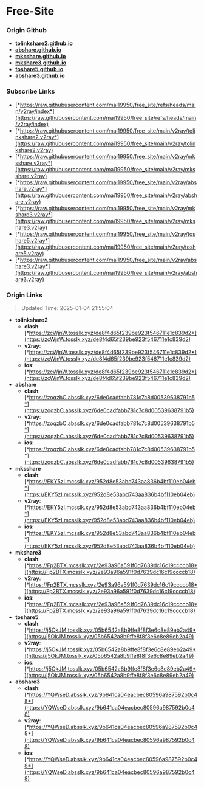 # Free-Site

### Origin Github

- [**tolinkshare2.github.io**](https://github.com/tolinkshare2/tolinkshare2.github.io)
- [**abshare.github.io**](https://github.com/abshare/abshare.github.io)
- [**mksshare.github.io**](https://github.com/mksshare/mksshare.github.io)
- [**mkshare3.github.io**](https://github.com/mkshare3/mkshare3.github.io)
- [**toshare5.github.io**](https://github.com/toshare5/toshare5.github.io)
- [**abshare3.github.io**](https://github.com/abshare3/abshare3.github.io)

### Subscribe Links

- [*https://raw.githubusercontent.com/mai19950/free_site/refs/heads/main/v2ray/index*](https://raw.githubusercontent.com/mai19950/free_site/refs/heads/main/v2ray/index)
- [*https://raw.githubusercontent.com/mai19950/free_site/main/v2ray/tolinkshare2.v2ray*](https://raw.githubusercontent.com/mai19950/free_site/main/v2ray/tolinkshare2.v2ray)
- [*https://raw.githubusercontent.com/mai19950/free_site/main/v2ray/mksshare.v2ray*](https://raw.githubusercontent.com/mai19950/free_site/main/v2ray/mksshare.v2ray)
- [*https://raw.githubusercontent.com/mai19950/free_site/main/v2ray/abshare.v2ray*](https://raw.githubusercontent.com/mai19950/free_site/main/v2ray/abshare.v2ray)
- [*https://raw.githubusercontent.com/mai19950/free_site/main/v2ray/mkshare3.v2ray*](https://raw.githubusercontent.com/mai19950/free_site/main/v2ray/mkshare3.v2ray)
- [*https://raw.githubusercontent.com/mai19950/free_site/main/v2ray/toshare5.v2ray*](https://raw.githubusercontent.com/mai19950/free_site/main/v2ray/toshare5.v2ray)
- [*https://raw.githubusercontent.com/mai19950/free_site/main/v2ray/abshare3.v2ray*](https://raw.githubusercontent.com/mai19950/free_site/main/v2ray/abshare3.v2ray)

### Origin Links

> Updated Time: 2025-01-04 21:55:04

- **tolinkshare2**
  - **clash**: [*https://zcWjnW.tosslk.xyz/de8f4d65f239be923f546711e1c839d2*](https://zcWjnW.tosslk.xyz/de8f4d65f239be923f546711e1c839d2)
  - **v2ray**: [*https://zcWjnW.tosslk.xyz/de8f4d65f239be923f546711e1c839d2*](https://zcWjnW.tosslk.xyz/de8f4d65f239be923f546711e1c839d2)
  - **ios**: [*https://zcWjnW.tosslk.xyz/de8f4d65f239be923f546711e1c839d2*](https://zcWjnW.tosslk.xyz/de8f4d65f239be923f546711e1c839d2)
- **abshare**
  - **clash**: [*https://zoqzbC.absslk.xyz/6de0cadfabb781c7c8d00539638791b5*](https://zoqzbC.absslk.xyz/6de0cadfabb781c7c8d00539638791b5)
  - **v2ray**: [*https://zoqzbC.absslk.xyz/6de0cadfabb781c7c8d00539638791b5*](https://zoqzbC.absslk.xyz/6de0cadfabb781c7c8d00539638791b5)
  - **ios**: [*https://zoqzbC.absslk.xyz/6de0cadfabb781c7c8d00539638791b5*](https://zoqzbC.absslk.xyz/6de0cadfabb781c7c8d00539638791b5)
- **mksshare**
  - **clash**: [*https://EKY5zI.mcsslk.xyz/952d8e53abd743aa836b4bf110eb04eb*](https://EKY5zI.mcsslk.xyz/952d8e53abd743aa836b4bf110eb04eb)
  - **v2ray**: [*https://EKY5zI.mcsslk.xyz/952d8e53abd743aa836b4bf110eb04eb*](https://EKY5zI.mcsslk.xyz/952d8e53abd743aa836b4bf110eb04eb)
  - **ios**: [*https://EKY5zI.mcsslk.xyz/952d8e53abd743aa836b4bf110eb04eb*](https://EKY5zI.mcsslk.xyz/952d8e53abd743aa836b4bf110eb04eb)
- **mkshare3**
  - **clash**: [*https://Fp2BTX.mcsslk.xyz/2e93a96a591f0d7639dc16c19ccccb18*](https://Fp2BTX.mcsslk.xyz/2e93a96a591f0d7639dc16c19ccccb18)
  - **v2ray**: [*https://Fp2BTX.mcsslk.xyz/2e93a96a591f0d7639dc16c19ccccb18*](https://Fp2BTX.mcsslk.xyz/2e93a96a591f0d7639dc16c19ccccb18)
  - **ios**: [*https://Fp2BTX.mcsslk.xyz/2e93a96a591f0d7639dc16c19ccccb18*](https://Fp2BTX.mcsslk.xyz/2e93a96a591f0d7639dc16c19ccccb18)
- **toshare5**
  - **clash**: [*https://j5OkJM.tosslk.xyz/05b6542a8b9ffe8f8f3e6c8e89eb2a49*](https://j5OkJM.tosslk.xyz/05b6542a8b9ffe8f8f3e6c8e89eb2a49)
  - **v2ray**: [*https://j5OkJM.tosslk.xyz/05b6542a8b9ffe8f8f3e6c8e89eb2a49*](https://j5OkJM.tosslk.xyz/05b6542a8b9ffe8f8f3e6c8e89eb2a49)
  - **ios**: [*https://j5OkJM.tosslk.xyz/05b6542a8b9ffe8f8f3e6c8e89eb2a49*](https://j5OkJM.tosslk.xyz/05b6542a8b9ffe8f8f3e6c8e89eb2a49)
- **abshare3**
  - **clash**: [*https://YQWseD.absslk.xyz/9b641ca04eacbec80596a987592b0c48*](https://YQWseD.absslk.xyz/9b641ca04eacbec80596a987592b0c48)
  - **v2ray**: [*https://YQWseD.absslk.xyz/9b641ca04eacbec80596a987592b0c48*](https://YQWseD.absslk.xyz/9b641ca04eacbec80596a987592b0c48)
  - **ios**: [*https://YQWseD.absslk.xyz/9b641ca04eacbec80596a987592b0c48*](https://YQWseD.absslk.xyz/9b641ca04eacbec80596a987592b0c48)
